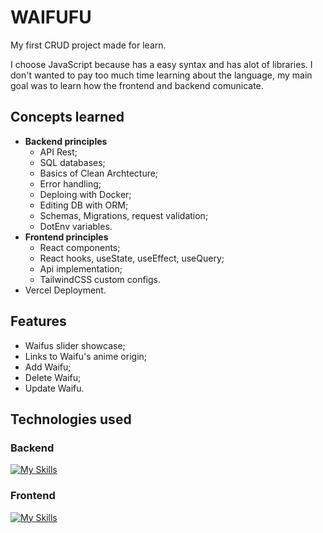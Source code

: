# WAIFUFU

My first CRUD project made for learn.

I choose JavaScript because has a easy syntax and has alot of libraries. 
I don't wanted to pay too much time learning about the language, my main goal was to learn how the frontend and backend comunicate.

## Concepts learned
- **Backend principles**
  - API Rest;
  - SQL databases;
  - Basics of Clean Archtecture;
  - Error handling;
  - Deploing with Docker;
  - Editing DB with ORM;
  - Schemas, Migrations, request validation;
  - DotEnv variables.
- **Frontend principles**
  - React components;
  - React hooks, useState, useEffect, useQuery;
  - Api implementation;
  - TailwindCSS custom configs.
- Vercel Deployment. 

## Features
- Waifus slider showcase;
- Links to Waifu's anime origin;
- Add Waifu;
- Delete Waifu;
- Update Waifu.

## Technologies used

### Backend
[![My Skills](https://skillicons.dev/icons?i=ts,express,prisma,mariadb)](https://skillicons.dev)

### Frontend
[![My Skills](https://skillicons.dev/icons?i=ts,react,vite,tailwind)](https://skillicons.dev)

